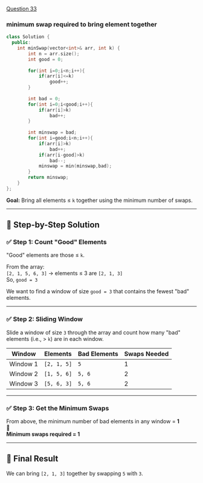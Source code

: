 <a href="">Question 33</a>

### minimum swap required to bring element together  
```cpp
class Solution {
  public:
    int minSwap(vector<int>& arr, int k) {
        int n = arr.size();
        int good = 0;
        
        for(int i=0;i<n;i++){
            if(arr[i]<=k)
                good++;
        }
        
        int bad = 0;
        for(int i=0;i<good;i++){
            if(arr[i]>k)
                bad++;
        }
        
        int minswap = bad;
        for(int i=good;i<n;i++){
            if(arr[i]>k)
                bad++;
            if(arr[i-good]>k)
                bad--;
            minswap = min(minswap,bad);
        }
        return minswap;
    }
};
```


**Goal:** Bring all elements ≤ `k` together using the minimum number of swaps.

---

## 🔶 Step-by-Step Solution

### ✅ Step 1: Count "Good" Elements

"Good" elements are those ≤ `k`.

From the array:  
`[2, 1, 5, 6, 3]` → elements ≤ 3 are `[2, 1, 3]`  
So, `good = 3`

We want to find a window of size `good = 3` that contains the fewest "bad" elements.

---

### ✅ Step 2: Sliding Window

Slide a window of size `3` through the array and count how many "bad" elements (i.e., > `k`) are in each window.

| Window         | Elements      | Bad Elements | Swaps Needed |
|----------------|---------------|--------------|--------------|
| Window 1       | `[2, 1, 5]`    | `5`          | 1            |
| Window 2       | `[1, 5, 6]`    | `5, 6`       | 2            |
| Window 3       | `[5, 6, 3]`    | `5, 6`       | 2            |

---

### ✅ Step 3: Get the Minimum Swaps

From above, the minimum number of bad elements in any window = **1**  
🔽  
**Minimum swaps required = 1**

---

## 🔷 Final Result

We can bring `[2, 1, 3]` together by swapping `5` with `3`.


